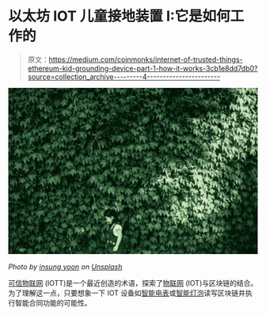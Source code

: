 # 以太坊 IOT 儿童接地装置 I:它是如何工作的

> 原文：<https://medium.com/coinmonks/internet-of-trusted-things-ethereum-kid-grounding-device-part-1-how-it-works-3cb1e8dd7db0?source=collection_archive---------4----------------------->

![](img/f13aee0e172e4b9790d425c2b363eeb8.png)

*Photo by* [*insung yoon*](https://unsplash.com/photos/1eKHJw3P5M8?utm_source=unsplash&utm_medium=referral&utm_content=creditCopyText) *on* [*Unsplash*](https://unsplash.com/search/photos/kid?utm_source=unsplash&utm_medium=referral&utm_content=creditCopyText)

[可信物联网](https://www.slideshare.net/KaleidoInsights/the-internet-of-trusted-things-blockchain-as-the-foundation-for-autonomous-products-ecosystem-services-85778940) (IOTT)是一个最近创造的术语，探索了[物联网](https://en.wikipedia.org/wiki/Internet_of_things) (IOT)与区块链的结合。为了理解这一点，只要想象一下 IOT 设备如[智能电表](https://en.wikipedia.org/wiki/Smart_meter)或[智能灯泡](https://en.wikipedia.org/wiki/Smart_meter)读写区块链并执行智能合同功能的可能性。